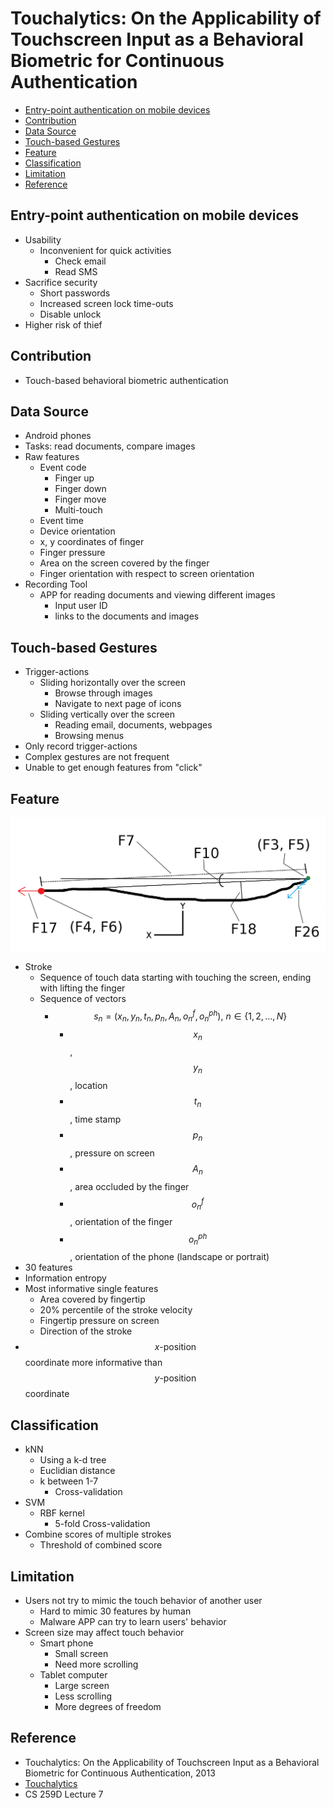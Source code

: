 # Touchalytics: On the Applicability of Touchscreen Input as a Behavioral Biometric for Continuous Authentication

<!-- TOC -->

- [Entry-point authentication on mobile devices](#entry-point-authentication-on-mobile-devices)
- [Contribution](#contribution)
- [Data Source](#data-source)
- [Touch-based Gestures](#touch-based-gestures)
- [Feature](#feature)
- [Classification](#classification)
- [Limitation](#limitation)
- [Reference](#reference)

<!-- /TOC -->

## Entry-point authentication on mobile devices

* Usability
    * Inconvenient for quick activities
        * Check email
        * Read SMS
* Sacrifice security
    * Short passwords
    * Increased screen lock time-outs
    * Disable unlock
* Higher risk of thief

## Contribution

* Touch-based behavioral biometric authentication

## Data Source

* Android phones
* Tasks: read documents, compare images
* Raw features
    * Event code
        * Finger up
        * Finger down
        * Finger move
        * Multi-touch
    * Event time
    * Device orientation
    * x, y coordinates of finger
    * Finger pressure
    * Area on the screen covered by the finger
    * Finger orientation with respect to screen orientation
* Recording Tool
    * APP for reading documents and viewing different images
        * Input user ID
        * links to the documents and images

## Touch-based Gestures

* Trigger-actions
    * Sliding horizontally over the screen
        * Browse through images
        * Navigate to next page of icons
    * Sliding vertically over the screen
        * Reading email, documents, webpages
        * Browsing menus
* Only record trigger-actions
* Complex gestures are not frequent
* Unable to get enough features from "click"

## Feature

![Features of a stroke](images/Touchalytics_Stroke.png)

* Stroke
    * Sequence of touch data starting with touching the screen, ending with lifting the finger
    * Sequence of vectors
        * $$s_n = (x_n, y_n, t_n, p_n, A_n, o_n^f, o_n^{ph}),\ n \in \{1, 2, ..., N\}$$
            * $$x_n$$, $$y_n$$, location
            * $$t_n$$, time stamp
            * $$p_n$$, pressure on screen
            * $$A_n$$, area occluded by the finger
            * $$o_n^f$$, orientation of the finger
            * $$o_n^{ph}$$, orientation of the phone (landscape or portrait)
* 30 features
* Information entropy
* Most informative single features
    * Area covered by fingertip
    * 20% percentile of the stroke velocity
    * Fingertip pressure on screen
    * Direction of the stroke
* $$x\text{-position}$$ coordinate more informative than $$y\text{-position}$$ coordinate

## Classification

* kNN
    * Using a k-d tree
    * Euclidian distance
    * k between 1-7
        * Cross-validation
* SVM
    * RBF kernel
        * 5-fold Cross-validation
* Combine scores of multiple strokes
    * Threshold of combined score

## Limitation

* Users not try to mimic the touch behavior of another user
    * Hard to mimic 30 features by human
    * Malware APP can try to learn users' behavior
* Screen size may affect touch behavior
    * Smart phone
        * Small screen
        * Need more scrolling
    * Tablet computer
        * Large screen
        * Less scrolling
        * More degrees of freedom

## Reference

* Touchalytics: On the Applicability of Touchscreen Input as a Behavioral Biometric for Continuous Authentication, 2013
* [Touchalytics](http://www.mariofrank.net/touchalytics/index.html)
* CS 259D Lecture 7

